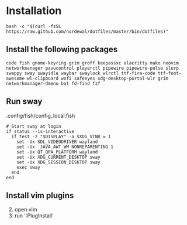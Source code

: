 Installation
============
```
bash -c "$(curl -fsSL https://raw.github.com/nordewal/dotfiles/master/bin/dotfiles)"
```

## Install the following packages
```
code fish gnome-keyring grim groff keepassxc alacritty mako neovim networkmanager pavucontrol playerctl pipewire pipewire-pulse slurp swappy sway swayidle waybar swaylock wlrctl ttf-fira-code ttf-font-awesome wl-clipboard wofi safeeyes xdg-desktop-portal-wlr grim networkmanager-dmenu bat fd-find fzf
```

## Run sway
.config/fish/config_local.fish
```
# Start sway at login
if status --is-interactive
  if test -z "$DISPLAY" -a $XDG_VTNR = 1
    set -Ux SDL_VIDEODRIVER wayland
    set -Ux _JAVA_AWT_WM_NONREPARENTING 1
    set -Ux QT_QPA_PLATFORM wayland
    set -Ux XDG_CURRENT_DESKTOP sway
    set -Ux XDG_SESSION_DESKTOP sway
    exec sway
  end
end
```

## Install vim plugins

2. open vim
3. run ':PlugInstall'

